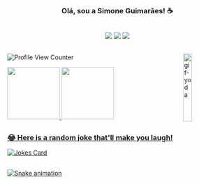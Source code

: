 <div align="center"><h3>Olá, sou a Simone Guimarães! ☕</h3></div><br>
 
<div align="center"> 
  <a href="https://www.linkedin.com/in/simone-guimaraes" target="_blank"><img src="https://img.shields.io/badge/-LinkedIn-%230077B5?style=for-the-badge&logo=linkedin&logoColor=white" target="_blank"></a> 
  <a href="https://instagram.com/simonefguima" target="_blank"><img src="https://img.shields.io/badge/-Instagram-%23E4405F?style=for-the-badge&logo=instagram&logoColor=white" target="_blank"></a>
 <a href="https://www.youtube.com/channel/UCC3Nv7RVxqC7VF_dn7gAq-g" target="_blank"><img src="https://img.shields.io/badge/YouTube-FF0000?style=for-the-badge&logo=youtube&logoColor=white" target="_blank"></a>
</div>

##

<div>
    
  <img align="right" alt="gif-yoda" src="https://media4.giphy.com/media/S3PBXqHjKL9GZhK2Yv/giphy.gif?cid=790b76116a30bf5d65cdcf499f84645015d366a15eb2704b&rid=giphy.gif&ct=g" style="width: 20%;">
  
   ![Profile View Counter](https://komarev.com/ghpvc/?username=simoneguimaraes)
  
  
  <a href="https://github.com/simoneguimaraes">
  <img height="120em" src="https://github-readme-stats.vercel.app/api?username=simoneguimaraes&show_icons=true&theme=radical&include_all_commits=true&count_private=true"/>
    
  <img height="120em" src="https://github-readme-stats.vercel.app/api/top-langs/?username=simoneguimaraes&layout=compact&langs_count=7&theme=radical"/>
    
</div>
 
  ##
  
<div>  
  
  ### 😂 Here is a random joke that'll make you laugh!
  ![Jokes Card](https://readme-jokes.vercel.app/api)
  
</div>
  
   ##
  
<div>
  
  ![Snake animation](https://github.com/simoneguimaraes/simoneguimaraes/blob/output/github-contribution-grid-snake.svg)
    
</div>

 
